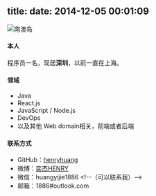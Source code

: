 title: 
date: 2014-12-05 00:01:09
---

![南澳岛](http://githubimg.wxio.club/about/nanao_yunao.jpeg)

#### 本人

程序员一名，现居**深圳**，以前一直在上海。

#### 领域

- Java
- React.js
- JavaScript / Node.js
- DevOps
- 以及其他 Web domain相关，前端或者后端

#### 联系方式

- GitHub：[henryhuang](https://github.com/henryhuang)
- 微博：[奕杰HENRY](http://weibo.com/626242034) 
- 微信：huangyijie1886 <!--（可以联系我）--\>
- 邮箱：1886#outlook.com
